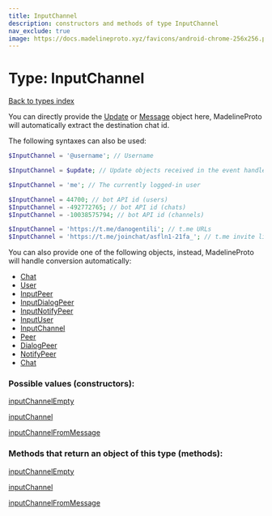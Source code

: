 ```yaml
---
title: InputChannel
description: constructors and methods of type InputChannel
nav_exclude: true
image: https://docs.madelineproto.xyz/favicons/android-chrome-256x256.png
---
```

# Type: InputChannel
[Back to types index](index.html)

You can directly provide the [Update](Update.html) or [Message](Message.html) object here, MadelineProto will automatically extract the destination chat id.

The following syntaxes can also be used:

```php
$InputChannel = '@username'; // Username

$InputChannel = $update; // Update objects received in the event handler

$InputChannel = 'me'; // The currently logged-in user

$InputChannel = 44700; // bot API id (users)
$InputChannel = -492772765; // bot API id (chats)
$InputChannel = -10038575794; // bot API id (channels)

$InputChannel = 'https://t.me/danogentili'; // t.me URLs
$InputChannel = 'https://t.me/joinchat/asfln1-21fa_'; // t.me invite links

```

You can also provide one of the following objects, instead, MadelineProto will handle conversion automatically:  

- [Chat](Chat.html)
- [User](User.html)
- [InputPeer](InputPeer.html)
- [InputDialogPeer](InputDialogPeer.html)
- [InputNotifyPeer](InputNotifyPeer.html)
- [InputUser](InputUser.html)
- [InputChannel](InputChannel.html)
- [Peer](Peer.html)
- [DialogPeer](DialogPeer.html)
- [NotifyPeer](NotifyPeer.html)
- [Chat](Chat.html)




### Possible values (constructors):

[inputChannelEmpty](/API_docs/constructors/inputChannelEmpty.html)  

[inputChannel](/API_docs/constructors/inputChannel.html)  

[inputChannelFromMessage](/API_docs/constructors/inputChannelFromMessage.html)  



### Methods that return an object of this type (methods):



[inputChannelEmpty](/API_docs/constructors/inputChannelEmpty.html)  

[inputChannel](/API_docs/constructors/inputChannel.html)  

[inputChannelFromMessage](/API_docs/constructors/inputChannelFromMessage.html)  

